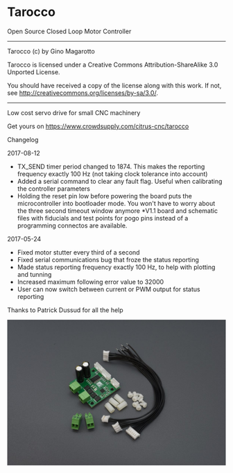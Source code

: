 # Tarocco
Open Source Closed Loop Motor Controller

----------------------------------------------------------------------
Tarocco (c) by Gino Magarotto

Tarocco is licensed under a
Creative Commons Attribution-ShareAlike 3.0 Unported License.

You should have received a copy of the license along with this
work.  If not, see <http://creativecommons.org/licenses/by-sa/3.0/>.

----------------------------------------------------------------------
Low cost servo drive for small CNC machinery

Get yours on https://www.crowdsupply.com/citrus-cnc/tarocco

Changelog

2017-08-12

* TX_SEND timer period changed to 1874. This makes the reporting frequency exactly 100 Hz (not taking clock tolerance into account)
* Added a serial command to clear any fault flag. Useful when calibrating the controller parameters
* Holding the reset pin low before powering the board puts the microcontroller into bootloader mode. You won't have to worry about the three second timeout window anymore
*V1.1 board and schematic files with fiducials and test points for pogo pins instead of a programming connectos are available.


2017-05-24

* Fixed motor stutter every third of a second
* Fixed serial communications bug that froze the status reporting
* Made status reporting frequency exactly 100 Hz, to help with plotting and tunning
* Increased maximum following error value to 32000
* User can now switch between current or PWM output for status reporting

Thanks to Patrick Dussud for all the help

![drive](/Images/tarocco-extras.jpg)
